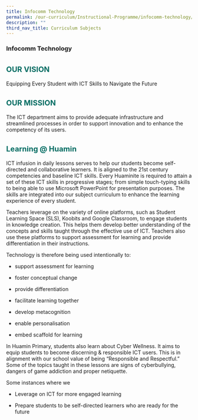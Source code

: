 ```yaml
---
title: Infocomm Technology
permalink: /our-curriculum/Instructional-Programme/infocomm-technology/
description: ""
third_nav_title: Curriculum Subjects
---
```


### **Infocomm Technology**

<b style="color:#016C62; font-size:20px; line-height: 3;">OUR VISION</b><br>
Equipping Every Student with ICT Skills to Navigate the Future

<b style="color:#016C62; font-size:20px; line-height: 3;">OUR MISSION</b><br>
The ICT department aims to provide adequate infrastructure and streamlined processes in order to support innovation and to enhance the competency of its users.

<b style="color:#016C62; font-size:20px; line-height: 3;">Learning @ Huamin</b><br>
ICT infusion in daily lessons serves to help our students become self-directed and collaborative learners. It is aligned to the 21st century competencies and baseline ICT skills. Every Huaminite is required to attain a set of these ICT skills in progressive stages; from simple touch-typing skills to being able to use Microsoft PowerPoint for presentation purposes. The skills are integrated into our subject curriculum to enhance the learning experience of every student.

Teachers leverage on the variety of online platforms, such as Student Learning Space (SLS), Koobits and Google Classroom, to engage students in knowledge creation. This helps them develop better understanding of the concepts and skills taught through the effective use of ICT. Teachers also use these platforms to support assessment for learning and provide differentiation in their instructions.

Technology is therefore being used intentionally to:
* support assessment for learning

* foster conceptual change

* provide differentiation

* facilitate learning together

* develop metacognition

* enable personalisation

* embed scaffold for learning

In Huamin Primary, students also learn about Cyber Wellness. It aims to equip students to become discerning & responsible ICT users. This is in alignment with our school value of being “Responsible and Respectful.” Some of the topics taught in these lessons are signs of cyberbullying, dangers of game addiction and proper netiquette.

Some instances where we

* Leverage on ICT for more engaged learning

* Prepare students to be self-directed learners who are ready for the future
